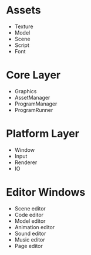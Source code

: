# Assets
- Texture
- Model
- Scene
- Script
- Font

# Core Layer
- Graphics
- AssetManager
- ProgramManager
- ProgramRunner

# Platform Layer
- Window
- Input
- Renderer
- IO

# Editor Windows
- Scene editor
- Code editor
- Model editor
- Animation editor
- Sound editor
- Music editor
- Page editor